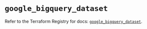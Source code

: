 # `google_bigquery_dataset`

Refer to the Terraform Registry for docs: [`google_bigquery_dataset`](https://registry.terraform.io/providers/hashicorp/google-beta/6.36.1/docs/resources/google_bigquery_dataset).
